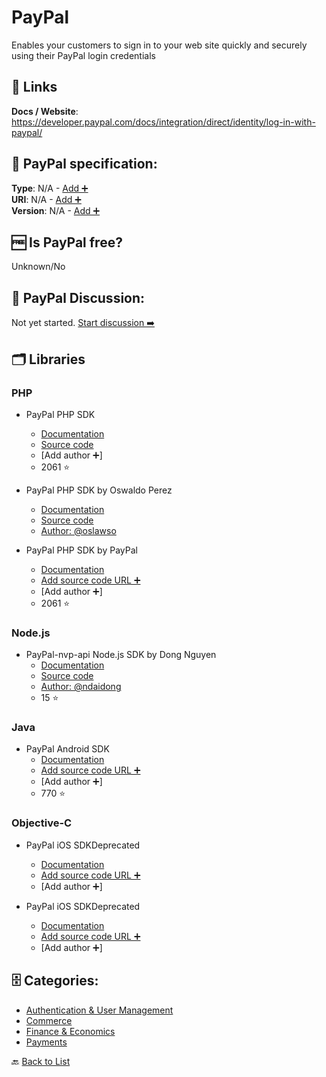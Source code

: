 # PayPal
Enables your customers to sign in to your web site quickly and securely using their PayPal login credentials

##  🔗 Links
**Docs / Website**: https://developer.paypal.com/docs/integration/direct/identity/log-in-with-paypal/

## 🧬 PayPal specification:
**Type**: N/A - [Add ➕](https://github.com/apis-list/apis-list/edit/main/apis-list.yaml)  
**URI**: N/A - [Add ➕](https://github.com/apis-list/apis-list/edit/main/apis-list.yaml)  
**Version**: N/A - [Add ➕](https://github.com/apis-list/apis-list/edit/main/apis-list.yaml)

## 🆓 Is PayPal free?
 Unknown/No 

## 💬 PayPal Discussion:
Not yet started. [Start discussion ➡️](https://github.com/apis-list/apis-list/discussions/new)

## 🗂️ Libraries
### PHP
- PayPal PHP SDK
    - [Documentation](https://developer.paypal.com/docs/api/rest-sdks)
    - [Source code](https://github.com/paypal/PayPal-PHP-SDK)
    - [Add author ➕]
    - 2061 ⭐

- PayPal PHP SDK by Oswaldo Perez
    - [Documentation](https://packagist.org/packages/oslawso/paypal-api)
    - [Source code](https://github.com/oslawso/paypal-api)
    - [Author: @oslawso](https://github.com/oslawso)

- PayPal PHP SDK by PayPal
    - [Documentation](https://github.com/paypal/PayPal-PHP-SDK)
    - [Add source code URL ➕]()
    - [Add author ➕]
    - 2061 ⭐

### Node.js
- PayPal-nvp-api Node.js SDK by Dong Nguyen
    - [Documentation](https://www.npmjs.com/package/paypal-nvp-api)
    - [Source code](https://github.com/ndaidong/paypal-nvp-api)
    - [Author: @ndaidong](https://github.com/ndaidong)
    - 15 ⭐

### Java
- PayPal Android SDK
    - [Documentation](https://github.com/paypal/PayPal-Android-SDK)
    - [Add source code URL ➕]()
    - [Add author ➕]
    - 770 ⭐

### Objective-C
- PayPal iOS SDKDeprecated
    - [Documentation]()
    - [Add source code URL ➕]()
    - [Add author ➕]

- PayPal iOS SDKDeprecated
    - [Documentation]()
    - [Add source code URL ➕]()
    - [Add author ➕]


## 🗄️ Categories:
- [Authentication & User Management](https://github.com/apis-list/apis-list#authentication--user-management-)
- [Commerce](https://github.com/apis-list/apis-list#commerce-)
- [Finance & Economics](https://github.com/apis-list/apis-list#finance--economics-)
- [Payments](https://github.com/apis-list/apis-list#payments-)

🔙  [Back to List](https://github.com/apis-list/apis-list)
